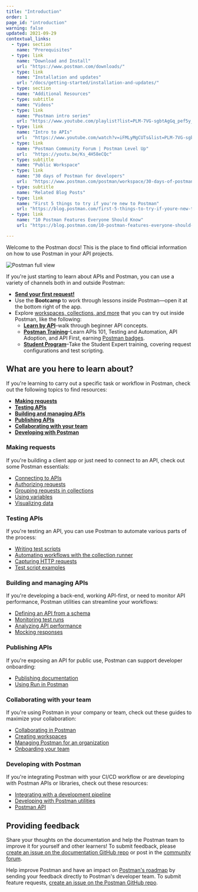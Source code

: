 ```yaml
---
title: "Introduction"
order: 1
page_id: "introduction"
warning: false
updated: 2021-09-29
contextual_links:
  - type: section
    name: "Prerequisites"
  - type: link
    name: "Download and Install"
    url: "https://www.postman.com/downloads/"
  - type: link
    name: "Installation and updates"
    url: "/docs/getting-started/installation-and-updates/"
  - type: section
    name: "Additional Resources"
  - type: subtitle
    name: "Videos"
  - type: link
    name: "Postman intro series"
    url: "https://www.youtube.com/playlist?list=PLM-7VG-sgbtAgGq_pef5y_ruIUBPpUgNJ"
  - type: link
    name: "Intro to APIs"
    url:  "https://www.youtube.com/watch?v=iFMLyMgCUTs&list=PLM-7VG-sgbtBBnWb2Jc5kufgtWYEmiMAw"
  - type: link
    name: "Postman Community Forum | Postman Level Up"
    url:  "https://youtu.be/Ks_4H58eCQc"
  - type: subtitle
    name: "Public Workspace"
  - type: link
    name: "30 days of Postman for developers"
    url:  "https://www.postman.com/postman/workspace/30-days-of-postman-for-developers/overview"
  - type: subtitle
    name: "Related Blog Posts"
  - type: link
    name: "First 5 things to try if you're new to Postman"
    url: "https://blog.postman.com/first-5-things-to-try-if-youre-new-to-postman/"
  - type: link
    name: "10 Postman Features Everyone Should Know"
    url: "https://blog.postman.com/10-postman-features-everyone-should-know/"

---
```


Welcome to the Postman docs! This is the place to find official information on how to use Postman in your API projects.

<img alt="Postman full view" src="https://assets.postman.com/postman-docs/intro-postman-request-selected-v9.1.jpg"/>

If you're just starting to learn about APIs and Postman, you can use a variety of channels both in and outside Postman:

* [__Send your first request!__](/docs/getting-started/sending-the-first-request/)
* Use the __Bootcamp__ to work through lessons inside Postman—open it at the bottom right of the app.
* Explore [workspaces, collections, and more](https://www.postman.com/explore) that you can try out inside Postman, like the following:
    * [**Learn by API**](https://www.postman.com/postman/workspace/published-postman-templates/collection/9065401-ff29b3be-af69-4442-91e0-c1158b620fc2?ctx=documentation)–walk through beginner API concepts.
    * [**Postman Training**](https://www.postman.com/postman/workspace/postman-galaxy-training/overview)–Learn APIs 101, Testing and Automation, API Adoption, and API First, earning [Postman badges](https://badgr.com/public/issuers/BC0x4AQaQPC7lFilsBP_tQ/badges).
    * [**Student Program**](https://www.postman.com/postman/workspace/postman-student-program/overview)–Take the Student Expert training, covering request configurations and test scripting.

## What are you here to learn about?

If you're learning to carry out a specific task or workflow in Postman, check out the following topics to find resources:

* [__Making requests__](#making-requests)
* [__Testing APIs__](#testing-apis)
* [__Building and managing APIs__](#building-and-managing-apis)
* [__Publishing APIs__](#publishing-apis)
* [__Collaborating with your team__](#collaborating-with-your-team)
* [__Developing with Postman__](#developing-with-postman)

### Making requests

If you're building a client app or just need to connect to an API, check out some Postman essentials:

* [Connecting to APIs](/docs/sending-requests/requests/)
* [Authorizing requests](/docs/sending-requests/authorization/)
* [Grouping requests in collections](/docs/sending-requests/intro-to-collections/)
* [Using variables](/docs/sending-requests/variables/)
* [Visualizing data](/docs/sending-requests/visualizer/)

### Testing APIs

If you're testing an API, you can use Postman to automate various parts of the process:

* [Writing test scripts](/docs/writing-scripts/test-scripts/)
* [Automating workflows with the collection runner](/docs/running-collections/intro-to-collection-runs/)
* [Capturing HTTP requests](/docs/sending-requests/capturing-request-data/capturing-http-requests/)
* [Test script examples](/docs/writing-scripts/script-references/test-examples/)

### Building and managing APIs

If you're developing a back-end, working API-first, or need to monitor API performance, Postman utilities can streamline your workflows:

* [Defining an API from a schema](/docs/designing-and-developing-your-api/the-api-workflow/)
* [Monitoring test runs](/docs/monitoring-your-api/intro-monitors/)
* [Analyzing API performance](/docs/designing-and-developing-your-api/view-and-analyze-api-reports/)
* [Mocking responses](/docs/designing-and-developing-your-api/mocking-data/setting-up-mock/)

### Publishing APIs

If you're exposing an API for public use, Postman can support developer onboarding:

* [Publishing documentation](/docs/publishing-your-api/documenting-your-api/)
* [Using Run in Postman](/docs/publishing-your-api/run-in-postman/introduction-run-button/)

### Collaborating with your team

If you're using Postman in your company or team, check out these guides to maximize your collaboration:

* [Collaborating in Postman](/docs/collaborating-in-postman/collaboration-intro/)
* [Creating workspaces](/docs/collaborating-in-postman/using-workspaces/creating-workspaces/)
* [Managing Postman for an organization](/docs/administration/managing-your-team/managing-your-team/)
* [Onboarding your team](/docs/administration/onboarding-checklist/)

### Developing with Postman

If you're integrating Postman with your CI/CD workflow or are developing with Postman APIs or libraries, check out these resources:

* [Integrating with a development pipeline](/docs/running-collections/using-newman-cli/command-line-integration-with-newman/)
* [Developing with Postman utilities](/docs/developer/resources-intro/)
* [Postman API](/docs/developer/intro-api/)

## Providing feedback

Share your thoughts on the documentation and help the Postman team to improve it for yourself and other learners! To submit feedback, please [create an issue on the documentation GitHub repo](https://github.com/postmanlabs/postman-docs/issues) or post in the [community forum](https://community.postman.com/).

Help improve Postman and have an impact on [Postman's roadmap](https://github.com/postmanlabs/postman-app-support/projects/45?fullscreen=true) by sending your feedback directly to Postman's developer team. To submit feature requests, [create an issue on the Postman GitHub repo](https://github.com/postmanlabs/postman-app-support/issues).
